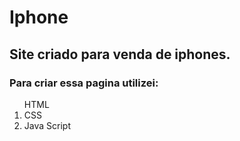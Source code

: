 <h1>Iphone</h1> 
<h2>Site criado para venda de iphones.</h2>
<h3>Para criar essa pagina utilizei:</h3>
<ol>
  <lu>HTML</li>
  <li>CSS</li>
  <li>Java Script</li>
</ol>

